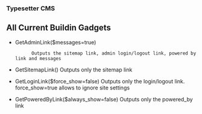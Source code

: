 ### Typesetter CMS ###

## All Current Buildin Gadgets ##

* GetAdminLink($messages=true)

			Outputs the sitemap link, admin login/logout link, powered by link and messages


* GetSitemapLink()
	Outputs only the sitemap link


* GetLoginLink($force_show=false)
	Outputs only the login/logout link. force_show=true allows to ignore site settings


* GetPoweredByLink($always_show=false)
	Outputs only the powered_by link
